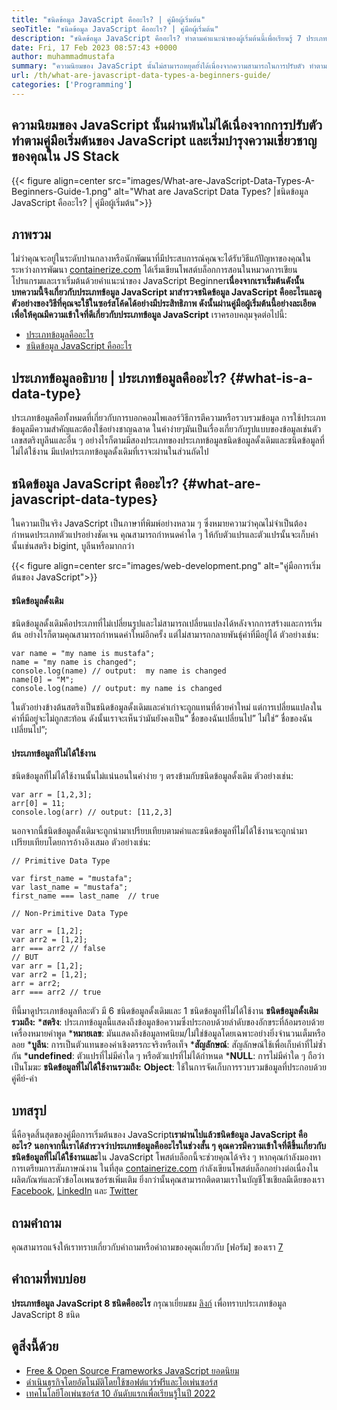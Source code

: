 ```yaml
---
title: "ชนิดข้อมูล JavaScript คืออะไร? | คู่มือผู้เริ่มต้น" 
seoTitle: "ชนิดข้อมูล JavaScript คืออะไร? | คู่มือผู้เริ่มต้น" 
description: "ชนิดข้อมูล JavaScript คืออะไร? ทำตามคำแนะนำของผู้เริ่มต้นนี้เพื่อเรียนรู้ 7 ประเภทข้อมูลที่ใช้ในหมายเลข JavaScript, String, Boolean, Null, Undefined และอื่น ๆ" 
date: Fri, 17 Feb 2023 08:57:43 +0000
author: muhammadmustafa
summary: "ความนิยมของ JavaScript นั้นไม่สามารถหยุดยั้งได้เนื่องจากความสามารถในการปรับตัว ทำตามคู่มือเริ่มต้นของ JavaScript และเริ่มบำรุงความเชี่ยวชาญของคุณใน JS Stack" 
url: /th/what-are-javascript-data-types-a-beginners-guide/
categories: ['Programming']
---
```


## ความนิยมของ JavaScript นั้นผ่านพ้นไม่ได้เนื่องจากการปรับตัว ทำตามคู่มือเริ่มต้นของ JavaScript และเริ่มบำรุงความเชี่ยวชาญของคุณใน JS Stack

{{< figure align=center src="images/What-are-JavaScript-Data-Types-A-Beginners-Guide-1.png" alt="What are JavaScript Data Types? |ชนิดข้อมูล JavaScript คืออะไร? | คู่มือผู้เริ่มต้น">}}


## ภาพรวม
ไม่ว่าคุณจะอยู่ในระดับปานกลางหรือนักพัฒนาที่มีประสบการณ์คุณจะได้รับวิธีแก้ปัญหาของคุณในระหว่างการพัฒนา [containerize.com][1] ได้เริ่มเขียนโพสต์บล็อกการสอนในหมวดการเขียนโปรแกรมและเราเริ่มต้นด้วยคำแนะนำของ JavaScript Beginner****เนื่องจากเราเริ่มต้นดังนั้นบทความนี้จึงเกี่ยวกับประเภทข้อมูล JavaScript มาสำรวจ**ชนิดข้อมูล JavaScript คืออะไร**และดูตัวอย่างของวิธีที่คุณจะใช้ในซอร์สโค้ดได้อย่างมีประสิทธิภาพ ดังนั้นผ่านคู่มือผู้เริ่มต้นนี้อย่างละเอียดเพื่อให้คุณมีความเข้าใจที่ดีเกี่ยวกับประเภทข้อมูล JavaScript****
เราครอบคลุมจุดต่อไปนี้:
  * [ประเภทข้อมูลคืออะไร][2]
  * [ชนิดข้อมูล JavaScript คืออะไร][3]

## ประเภทข้อมูลอธิบาย | ประเภทข้อมูลคืออะไร?   {#what-is-a-data-type}
ประเภทข้อมูลคือทั้งหมดที่เกี่ยวกับการบอกคอมไพเลอร์วิธีการตีความหรือรวบรวมข้อมูล การใช้ประเภทข้อมูลมีความสำคัญและต้องใช้อย่างชาญฉลาด ในคำง่ายๆมันเป็นเรื่องเกี่ยวกับรูปแบบของข้อมูลเช่นตัวเลขสตริงบูลีนและอื่น ๆ อย่างไรก็ตามมีสองประเภทของประเภทข้อมูลชนิดข้อมูลดั้งเดิมและชนิดข้อมูลที่ไม่ได้ใช้งาน มีแปดประเภทข้อมูลดั้งเดิมที่เราจะผ่านในส่วนถัดไป

## ชนิดข้อมูล JavaScript คืออะไร?   {#what-are-javascript-data-types}
ในความเป็นจริง JavaScript เป็นภาษาที่พิมพ์อย่างหลวม ๆ ซึ่งหมายความว่าคุณไม่จำเป็นต้องกำหนดประเภทตัวแปรอย่างชัดเจน คุณสามารถกำหนดค่าใด ๆ ให้กับตัวแปรและตัวแปรนั้นจะเก็บค่านั้นเช่นสตริง bigint, บูลีนหรือมากกว่า

{{< figure align=center src="images/web-development.png" alt="คู่มือการเริ่มต้นของ JavaScript">}}


#### ชนิดข้อมูลดั้งเดิม
ชนิดข้อมูลดั้งเดิมคือประเภทที่ไม่เปลี่ยนรูปและไม่สามารถเปลี่ยนแปลงได้หลังจากการสร้างและการเริ่มต้น อย่างไรก็ตามคุณสามารถกำหนดค่าใหม่อีกครั้ง แต่ไม่สามารถกลายพันธุ์ค่าที่มีอยู่ได้
ตัวอย่างเช่น:
```
var name = "my name is mustafa";
name = "my name is changed";
console.log(name) // output:  my name is changed
name[0] = "M";
console.log(name) // output: my name is changed
```
ในตัวอย่างข้างต้นสตริงเป็นชนิดข้อมูลดั้งเดิมและค่าเก่าจะถูกแทนที่ด้วยค่าใหม่ แต่การเปลี่ยนแปลงในค่าที่มีอยู่จะไม่ถูกสะท้อน ดังนั้นเราจะเห็นว่ามันยังคงเป็น“ ชื่อของฉันเปลี่ยนไป” ไม่ใช่“ ชื่อของฉันเปลี่ยนไป”;

#### ประเภทข้อมูลที่ไม่ได้ใช้งาน
ชนิดข้อมูลที่ไม่ได้ใช้งานนั้นไม่แน่นอนในคำง่าย ๆ ตรงข้ามกับชนิดข้อมูลดั้งเดิม
ตัวอย่างเช่น:
```
var arr = [1,2,3];
arr[0] = 11;
console.log(arr) // output: [11,2,3]
```
นอกจากนี้ชนิดข้อมูลดั้งเดิมจะถูกนำมาเปรียบเทียบตามค่าและชนิดข้อมูลที่ไม่ได้ใช้งานจะถูกนำมาเปรียบเทียบโดยการอ้างอิงเสมอ
ตัวอย่างเช่น:
```
// Primitive Data Type

var first_name = "mustafa";
var last_name = "mustafa";
first_name === last_name  // true

// Non-Primitive Data Type

var arr = [1,2];
var arr2 = [1,2];
arr === arr2 // false
// BUT
var arr = [1,2];
var arr2 = [1,2];
arr = arr2;
arr === arr2 // true
```
ทีนี้มาดูประเภทข้อมูลทีละตัว มี 6 ชนิดข้อมูลดั้งเดิมและ 1 ชนิดข้อมูลที่ไม่ได้ใช้งาน
**ชนิดข้อมูลดั้งเดิมรวมถึง:**
***สตริง**: ประเภทข้อมูลนี้แสดงถึงข้อมูลข้อความซึ่งประกอบด้วยลำดับของอักขระที่ล้อมรอบด้วยเครื่องหมายคำพูด
***หมายเลข**: มันแสดงถึงข้อมูลทศนิยม/ไม่ใช่ข้อมูลโดยเฉพาะอย่างยิ่งจำนวนเต็มหรือลอย
***บูลีน**: การเป็นตัวแทนของค่าเชิงตรรกะจริงหรือเท็จ
***สัญลักษณ์**: สัญลักษณ์ใช้เพื่อเก็บค่าที่ไม่ซ้ำกัน
***undefined**: ตัวแปรที่ไม่มีค่าใด ๆ หรือตัวแปรที่ไม่ได้กำหนด
***NULL**: การไม่มีค่าใด ๆ ถือว่าเป็นโมฆะ
**ชนิดข้อมูลที่ไม่ได้ใช้งานรวมถึง:**
**Object**: ใช้ในการจัดเก็บการรวบรวมข้อมูลที่ประกอบด้วยคู่คีย์-ค่า

## บทสรุป
นี่คือจุดสิ้นสุดของคู่มือการเริ่มต้นของ JavaScript****เราผ่านไปแล้ว**ชนิดข้อมูล JavaScript คืออะไร**? นอกจากนี้เราได้สำรวจว่าประเภทข้อมูลคืออะไรในช่วงสั้น ๆ คุณควรมีความเข้าใจที่ดีขึ้นเกี่ยวกับชนิดข้อมูลที่ไม่ได้ใช้งานและ****ใน JavaScript โพสต์บล็อกนี้จะช่วยคุณได้จริง ๆ หากคุณกำลังมองหาการเตรียมการสัมภาษณ์งาน
ในที่สุด [containerize.com][1] กำลังเขียนโพสต์บล็อกอย่างต่อเนื่องในผลิตภัณฑ์และหัวข้อโอเพนซอร์ซเพิ่มเติม ยิ่งกว่านั้นคุณสามารถติดตามเราในบัญชีโซเชียลมีเดียของเรา [Facebook][4], [LinkedIn][5] และ [Twitter][6]

## ถามคำถาม
คุณสามารถแจ้งให้เราทราบเกี่ยวกับคำถามหรือคำถามของคุณเกี่ยวกับ [ฟอรัม] ของเรา [7]

## คำถามที่พบบ่อย
**ประเภทข้อมูล JavaScript 8 ชนิดคืออะไร**
กรุณาเยี่ยมชม [ลิงก์][3] เพื่อทราบประเภทข้อมูล JavaScript 8 ชนิด

## ดูสิ่งนี้ด้วย
  * [Free & Open Source Frameworks JavaScript ยอดนิยม][8]
  * [ดำเนินธุรกิจโดยอัตโนมัติโดยใช้ซอฟต์แวร์ฟรีและโอเพ่นซอร์ส][9]
  * [เทคโนโลยีโอเพ่นซอร์ส 10 อันดับแรกเพื่อเรียนรู้ในปี 2022][10]

  
[1]: https://www.containerize.com/
[2]: #What-is-a-data-type
[3]: #What-are-JavaScript-Data-Types
[4]: https://web.facebook.com/containerize
[5]: https://www.linkedin.com/company/containerize/
[6]: https://twitter.com/containerize_co
[7]: https://forum.containerize.com/
[8]: //blog.containerize.com/2022/02/02/free-open-source-popular-javascript-frameworks/
[9]: https://blog.containerize.com/blogging/automate-business-operations-using-open-source-software/
[10]: //blog.containerize.com/2022/01/31/top-10-open-source-trending-technologies-of-2022/
